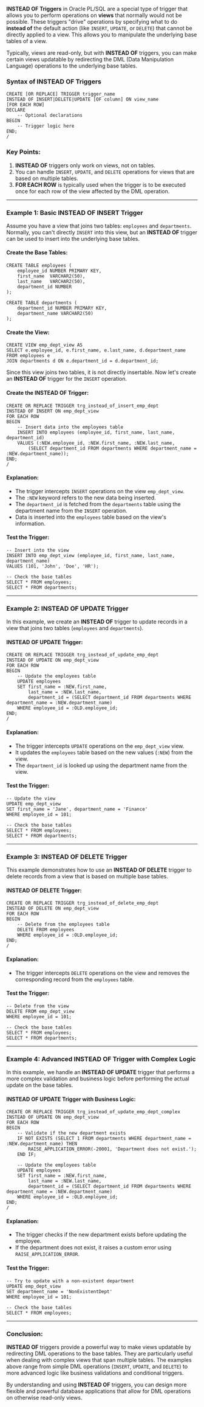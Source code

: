 **INSTEAD OF Triggers** in Oracle PL/SQL are a special type of trigger that allows you to perform operations on **views** that normally would not be possible. These triggers "drive" operations by specifying what to do **instead of** the default action (like `INSERT`, `UPDATE`, or `DELETE`) that cannot be directly applied to a view. This allows you to manipulate the underlying base tables of a view.

Typically, views are read-only, but with **INSTEAD OF** triggers, you can make certain views updatable by redirecting the DML (Data Manipulation Language) operations to the underlying base tables.

### Syntax of INSTEAD OF Triggers

```plsql
CREATE [OR REPLACE] TRIGGER trigger_name
INSTEAD OF INSERT|DELETE|UPDATE [OF column] ON view_name
[FOR EACH ROW]
DECLARE
    -- Optional declarations
BEGIN
    -- Trigger logic here
END;
/
```

### Key Points:
1. **INSTEAD OF** triggers only work on views, not on tables.
2. You can handle `INSERT`, `UPDATE`, and `DELETE` operations for views that are based on multiple tables.
3. **FOR EACH ROW** is typically used when the trigger is to be executed once for each row of the view affected by the DML operation.

---

### Example 1: **Basic INSTEAD OF INSERT Trigger**

Assume you have a view that joins two tables: `employees` and `departments`. Normally, you can't directly `INSERT` into this view, but an **INSTEAD OF** trigger can be used to insert into the underlying base tables.

#### Create the Base Tables:

```plsql
CREATE TABLE employees (
    employee_id NUMBER PRIMARY KEY,
    first_name  VARCHAR2(50),
    last_name   VARCHAR2(50),
    department_id NUMBER
);

CREATE TABLE departments (
    department_id NUMBER PRIMARY KEY,
    department_name VARCHAR2(50)
);
```

#### Create the View:

```plsql
CREATE VIEW emp_dept_view AS
SELECT e.employee_id, e.first_name, e.last_name, d.department_name
FROM employees e
JOIN departments d ON e.department_id = d.department_id;
```

Since this view joins two tables, it is not directly insertable. Now let's create an **INSTEAD OF** trigger for the `INSERT` operation.

#### Create the INSTEAD OF Trigger:

```plsql
CREATE OR REPLACE TRIGGER trg_instead_of_insert_emp_dept
INSTEAD OF INSERT ON emp_dept_view
FOR EACH ROW
BEGIN
    -- Insert data into the employees table
    INSERT INTO employees (employee_id, first_name, last_name, department_id)
    VALUES (:NEW.employee_id, :NEW.first_name, :NEW.last_name, 
        (SELECT department_id FROM departments WHERE department_name = :NEW.department_name));
END;
/
```

#### Explanation:
- The trigger intercepts `INSERT` operations on the view `emp_dept_view`.
- The `:NEW` keyword refers to the new data being inserted.
- The `department_id` is fetched from the `departments` table using the department name from the `INSERT` operation.
- Data is inserted into the `employees` table based on the view's information.

#### Test the Trigger:

```plsql
-- Insert into the view
INSERT INTO emp_dept_view (employee_id, first_name, last_name, department_name)
VALUES (101, 'John', 'Doe', 'HR');

-- Check the base tables
SELECT * FROM employees;
SELECT * FROM departments;
```

---

### Example 2: **INSTEAD OF UPDATE Trigger**

In this example, we create an **INSTEAD OF** trigger to update records in a view that joins two tables (`employees` and `departments`).

#### INSTEAD OF UPDATE Trigger:

```plsql
CREATE OR REPLACE TRIGGER trg_instead_of_update_emp_dept
INSTEAD OF UPDATE ON emp_dept_view
FOR EACH ROW
BEGIN
    -- Update the employees table
    UPDATE employees
    SET first_name = :NEW.first_name,
        last_name = :NEW.last_name,
        department_id = (SELECT department_id FROM departments WHERE department_name = :NEW.department_name)
    WHERE employee_id = :OLD.employee_id;
END;
/
```

#### Explanation:
- The trigger intercepts `UPDATE` operations on the `emp_dept_view` view.
- It updates the `employees` table based on the new values (`:NEW`) from the view.
- The `department_id` is looked up using the department name from the view.

#### Test the Trigger:

```plsql
-- Update the view
UPDATE emp_dept_view
SET first_name = 'Jane', department_name = 'Finance'
WHERE employee_id = 101;

-- Check the base tables
SELECT * FROM employees;
SELECT * FROM departments;
```

---

### Example 3: **INSTEAD OF DELETE Trigger**

This example demonstrates how to use an **INSTEAD OF DELETE** trigger to delete records from a view that is based on multiple base tables.

#### INSTEAD OF DELETE Trigger:

```plsql
CREATE OR REPLACE TRIGGER trg_instead_of_delete_emp_dept
INSTEAD OF DELETE ON emp_dept_view
FOR EACH ROW
BEGIN
    -- Delete from the employees table
    DELETE FROM employees
    WHERE employee_id = :OLD.employee_id;
END;
/
```

#### Explanation:
- The trigger intercepts `DELETE` operations on the view and removes the corresponding record from the `employees` table.

#### Test the Trigger:

```plsql
-- Delete from the view
DELETE FROM emp_dept_view
WHERE employee_id = 101;

-- Check the base tables
SELECT * FROM employees;
SELECT * FROM departments;
```

---

### Example 4: **Advanced INSTEAD OF Trigger with Complex Logic**

In this example, we handle an **INSTEAD OF UPDATE** trigger that performs a more complex validation and business logic before performing the actual update on the base tables.

#### INSTEAD OF UPDATE Trigger with Business Logic:

```plsql
CREATE OR REPLACE TRIGGER trg_instead_of_update_emp_dept_complex
INSTEAD OF UPDATE ON emp_dept_view
FOR EACH ROW
BEGIN
    -- Validate if the new department exists
    IF NOT EXISTS (SELECT 1 FROM departments WHERE department_name = :NEW.department_name) THEN
        RAISE_APPLICATION_ERROR(-20001, 'Department does not exist.');
    END IF;

    -- Update the employees table
    UPDATE employees
    SET first_name = :NEW.first_name,
        last_name = :NEW.last_name,
        department_id = (SELECT department_id FROM departments WHERE department_name = :NEW.department_name)
    WHERE employee_id = :OLD.employee_id;
END;
/
```

#### Explanation:
- The trigger checks if the new department exists before updating the employee.
- If the department does not exist, it raises a custom error using `RAISE_APPLICATION_ERROR`.

#### Test the Trigger:

```plsql
-- Try to update with a non-existent department
UPDATE emp_dept_view
SET department_name = 'NonExistentDept'
WHERE employee_id = 101;

-- Check the base tables
SELECT * FROM employees;
```

---

### Conclusion:

**INSTEAD OF** triggers provide a powerful way to make views updatable by redirecting DML operations to the base tables. They are particularly useful when dealing with complex views that span multiple tables. The examples above range from simple DML operations (`INSERT`, `UPDATE`, and `DELETE`) to more advanced logic like business validations and conditional triggers.

By understanding and using **INSTEAD OF** triggers, you can design more flexible and powerful database applications that allow for DML operations on otherwise read-only views.